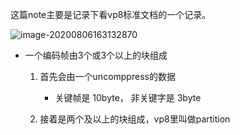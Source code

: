 这篇note主要是记录下看vp8标准文档的一个记录。

![image-20200806163132870](https://cdn.jsdelivr.net/gh//fumasterlin/cloudimg/notes_img/20200806163140.png)

- 一个编码帧由3个或3个以上的块组成

  1. 首先会由一个uncomppress的数据
     - 关键帧是 10byte， 非关键字是 3byte

  2. 接着是两个及以上的块组成，vp8里叫做partition